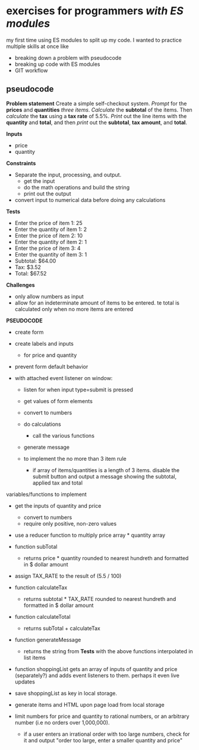 # exercises for programmers *with ES modules*

my first time using ES modules to split up my code. I wanted to practice multiple skills at once like
- breaking down a problem with pseudocode
- breaking up code with ES modules
- GIT workflow

## pseudocode

**Problem statement**
Create a simple self-checkout system. *Prompt* for the **prices** and **quantities** *three items*. *Calculate* the **subtotal** of the items. 
Then *calculate* the **tax** using a **tax rate** of 5.5%. *Print* out the line items with the **quantity** and **total**, and then *print* out the **subtotal**, **tax amount**, and **total**.

**Inputs**
- price
- quantity

**Constraints**
- Separate the input, processing, and output. 
	- get the input
	- do the math operations and build the string
	- print out the output
- convert input to numerical data before doing any calculations

**Tests**
- Enter the price of item 1: 25
- Enter the quantity of item 1: 2
- Enter the price of item 2: 10
- Enter the quantity of item 2: 1
- Enter the price of item 3: 4
- Enter the quantity of item 3: 1
- Subtotal: $64.00
- Tax: $3.52
- Total: $67.52

**Challenges**
- only allow numbers as input
- allow for an indeterminate amount of items to be entered. te total is calculated only when no more items are entered


**PSEUDOCODE**
- create form
- create labels and inputs 
	- for price and quantity

- prevent form default behavior
- with attached event listener on window:
	- listen for when input type=submit is pressed
	- get values of form elements
	- convert to numbers
	- do calculations
		- call the various functions
	- generate message

	- to implement the no more than 3 item rule
		- if array of items/quantities is a length of 3 items. disable the submit button and output a message showing the subtotal, applied tax and total

variables/functions to implement
- get the inputs of quantity and price
	- convert to numbers
	- require only positive, non-zero values
- use a reducer function to multiply price array * quantity array

- function subTotal
	- returns price * quantity rounded to nearest hundreth and formatted in $ dollar amount

- assign TAX_RATE to the result of (5.5 / 100)

- function calculateTax
	- returns subtotal * TAX_RATE rounded to nearest hundreth and formatted in $ dollar amount

- function calculateTotal 
	- returns subTotal + calculateTax

- function generateMessage
	- returns the string from **Tests** with the above functions interpolated in list items
- function shoppingList gets an array of inputs of quantity and price (separately?) and adds event listeners to them. perhaps it even live updates
- save shoppingList as key in local storage. 
- generate items and HTML upon page load from local storage
- limit numbers for price and quantity to rational numbers, or an arbitrary number (i.e no orders over 1,000,000).
	- if a user enters an irrational order with too large numbers, check for it and output "order too large, enter a smaller quantity and price"

<!-- - function calculateSubtotal
	- for each price * quantity, run subTotal function. 
		- return subtotal

- function getAppliedTax
	- multiply calculateTax() * calculateSubtotal() -->


